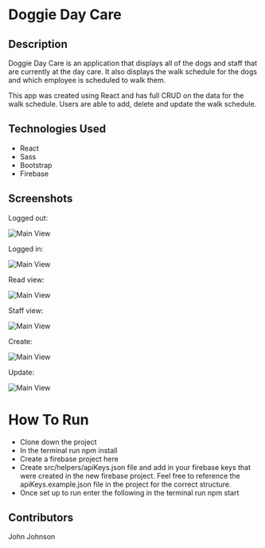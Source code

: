 # Doggie Day Care

## Description
Doggie Day Care is an application that displays all of the dogs and staff that are currently at the day care. It also displays the walk schedule for the dogs and which employee is scheduled to walk them.

This app was created using React and has full CRUD on the data for the walk schedule. Users are able to add, delete and update the walk schedule.

## Technologies Used

* React
* Sass
* Bootstrap
* Firebase

## Screenshots

Logged out:

![Main View](https://github.com/John-Ryan-Johnson/doggie-day-care/blob/master/Screenshots/Logged%20out%20view.PNG)

Logged in:

![Main View](https://github.com/John-Ryan-Johnson/doggie-day-care/blob/master/Screenshots/Logged%20in%20view.PNG)

Read view:

![Main View](https://github.com/John-Ryan-Johnson/doggie-day-care/blob/master/Screenshots/Dogs%20view.PNG)

Staff view:

![Main View](https://raw.githubusercontent.com/John-Ryan-Johnson/doggie-day-care/master/Screenshots/Staff%20view.PNG)

Create:

![Main View](https://github.com/John-Ryan-Johnson/doggie-day-care/blob/master/Screenshots/Create%20view.PNG)

Update:

![Main View](https://github.com/John-Ryan-Johnson/doggie-day-care/blob/master/Screenshots/Edit%20view.PNG)

# How To Run

* Clone down the project
* In the terminal run npm install
* Create a firebase project here
* Create src/helpers/apiKeys.json file and add in your firebase keys that were created in the new firebase project. Feel free to reference the apiKeys.example.json file in the project for the correct structure.
* Once set up to run enter the following in the terminal run npm start

## Contributors

John Johnson